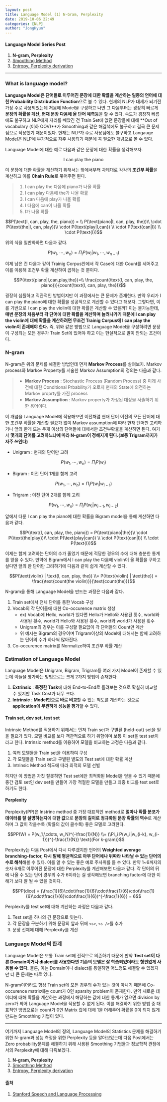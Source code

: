 ```yaml
---
layout: post
title: Language Model (1) N-Gram, Perplexity
date: 2019-10-06 22:49
categories: [NLP]
author: "JongHyun"
---
```


#### Language Model Series Post

1. **N-gram, Perplexity**
2. [Smoothing Method](/nlp/2019/10/06/language-model-2/)
3. [Entropy, Perplexity derivation](/nlp/2019/10/13/Language-model-3/)

---

### What is language model?

**Language Model은 단어들로 이루어진 문장에 대한 확률을 계산하는 일종의 언어에 대한 Probability Distribution Function**으로 볼 수 있다. 현재의 NLP가 대세가 되기전 가장 주로 사용되었는데 처음에 Model을 구성하고 나면 그 다음부터는 굉장히 빠르게 **문장의 확률을 계산, 현재 문장 다음에 올 단어 예측등**을 할 수 있다. 속도가 굉장히 빠름에도 불구하고 NLP에게 자리를 빼았긴 건 Train Set에 없던 문장들에 대해 **Out of vocabulary (이하 OOV)**가 Smoothing과 같은 해결책에도 불구하고 결국 큰 문제점으로 작용했기 때문이었다. 현재는 NLP가 주로 사용됨에도 불구하고 Langauge Model은 NLP에 부가적으로 자주 사용되기 때문에 꼭 필요한 개념으로 볼 수 있다.

Language Model에 대한 예로 다음과 같은 문장에 대한 확률을 생각해보자.

$$\text{I can play the piano}$$

이 문장에 대한 확률을 계산하기 위해서는 앞에서부터 차례대로 각각의 **조건부 확률**을 계산하고 이를 **Chain Rule**로 묶어주면 된다.

> 1. I can play the 다음에 piano가 나올 확률
> 2. I can play 다음에 the가 나올 확률
> 3. I can 다음에 play가 나올 확률
> 4. I 다음에 can이 나올 확률
> 5. I가 나올 확률

$$P(\text{I, can, play, the, piano}) = \\ P(\text{piano|I, can, play, the})\\ \cdot P(\text{the|I, can, play})\\ \cdot P(\text{play|I,can}) \\ \cdot P(\text{can|I}) \\ \cdot P(\text{I})$$

위의 식을 일반화하면 다음과 같다.

$$P(w_1, \cdots, w_n) = \Pi_i P(w_i|w_1, \cdots, w_{n-1})$$

이제 남은 건 다음과 같이 Trainig Corpus안에서 각 Case에 대한 Count를 세어주고 이를 이용해 조건부 확률 계산하여 곱하는 것 뿐이다.

$$P(\text{piano|I,can,play,the})=\\ \frac{count(\text{I, can, play, the, piano})}{count(\text{I, can, play, the})}$$

굉장히 심플하고 직관적인 방법이지만 이 과정에서는 큰 문제가 존재한다. 만약 우리가 I can play the piano에 대한 확률을 성공적으로 계산할 수 있다고 해보자. 그렇다면, 이를 기반으로 I can play the violin에 대한 확률은 계산할 수 있을까? 이는 불가능한데, **매번 문장의 처음부터 각 단어에 대한 확률을 계산하며 늘려나가기 때문에 I can play the violin에 대해 확률을 계산하려면 무조건 Trainig Corpus에 I can play the violin이 존재해야 한다.** 즉, 위와 같은 방법으로 Language Model을 구성하려면 문장이 구성되는 모든 경우가 Train Set에 있어야 하고 이는 현실적으로 말이 안되는 조건이다.

### N-gram

N-gram은 위의 문제를 해결한 방법인데 먼저 **Markov Process**를 살펴보자. Markov process와 Markov Property를 서술한 Markov Assumption의 정의는 다음과 같다.

> - **Markov Process** : Stochastic Process (Random Process) 중 미래 사건에 대한 Conditional Prbability가 오로지 현재의 State에 의전하는 Markov proprty를 가진 process
> - **Markov Assumption** : Markov property가 가정된 대상을 서술하기 위한 용어이다.

이 개념을 Language Model에 적용해보면 이전처럼 현재 단어 이전의 모든 단어에 대한 조건부 확률을 계산할 필요가 없이 Markov assumption에 따라 현재 단어만 고려하거나 앞의 한개 또는 두개 이상의 단어들에 대해서만 조건부확률을 계산하면 된다. 여기서 **몇개의 단어를 고려하느냐에 따라 N-gram이 정해지게 된다.(보통 Trigram까지가 자주 쓰인다)**

- Unigram : 현재의 단어만 고려

$$P(w_1, \cdots, w_n) = \Pi_i P(w_i)$$

- Bigram : 이전 단어 1개를 함께 고려

$$P(w_1, \cdots, w_n) = \Pi_i P(w_i|w_{i-1})$$

- Trigram : 이전 단어 2개를 함께 고려

$$P(w_1, \cdots, w_n) = \Pi_i P(w_i|w_{i-1}, w_{i-2})$$

앞에서 다룬 I can play the piano에 대한 확률을 Bigram model을 통해 계산하면 다음과 같다.

$$P(\text{I, can, play, the, piano}) = P(\text{piano|the})\\ \cdot P(\text{the|play})\\ \cdot P(\text{play|can}) \\ \cdot P(\text{can|I}) \\ \cdot P(\text{I})$$

이제는 함께 고려하는 단어의 수가 줄었기 때문에 적당한 경우의 수에 대해 충분한 통계를 얻을 수 있다. 만약에 Bigram에서 I can play the 다음에 violin이 올 확률을 구하고 싶다면 앞의 한 단어만 고려하기에 다음과 같이 쉽게 계산할 수 있다.

$$P(\text{violin} | \text{I, can, play, the}) \\= P(\text{violin} | \text{the}) = \frac{\text{count(the violin)}}{\text{count(the)}}$$

N-gram을 통해 Language Model을 만드는 과정은 다음과 같다.

1. Train set에서 전체 단어를 통한 Vocab 구성
2. Vocab의 각 단어들에 대한 Co-occurence matrix 생성
   - ex) Vocab에 Hello, world가 있다면 Hello가 Hello와 사용된 횟수, world와 사용된 횟수, world가 Hello와 사용된 횟수, world와 world가 사용된 횟수
   - Unigram의 경우는 이를 구성할 필요없이 각 단어들의 Count만 계산
   - 위 예시는 Bigram의 경우이며 Trigram이상의 Model에 대해서는 함께 고려하는 단어의 수가 하나씩 많아진다.
3. Co-occurence matrix를 Normalize하여 조건부 확률 계산

### Estimation of Language Model

Language Model은 Unigram, Bigram, Trigram등 여러 가지 Model이 존재할 수 있는데 이들을 평가하는 방법으로는 크게 2가지 방법이 존재한다.

1. **Extrinsic** : **특정한 Task**에 대해 End-to-End로 돌려보는 것으로 확실히 비교할 수 있지만 Task Cost가 너무 크다.
2. **Intrinsic** : **Model만으로 바로 비교**할 수 있는 척도를 계산하는 것으로 **application에 무관하게 성능을 평가**할 수 있다.

#### Train set, dev set, test set

Intrinsic Method를 적용하기 위해서는 먼저 Train set과 구별된 (held-out) set을 얻을 필요가 있다. 모델 비교를 보다 객관적으로 하기 위함이며 보통 이 set을 test set이라고 한다. Intrinsic method를 이용하여 모델을 비교하는 과정은 다음과 같다.

1. 여러 모델들을 Train set을 이용하여 구성
2. 각 모델들을 Train set과 구별된 별도의 Test set에 대한 확률 계산
3. Intrinsic Method 척도에 따라 최적의 모델 선별

하지만 이 방법은 자칫 잘못하면 Test set에만 최적화된 Model을 얻을 수 있기 때문에 중간 검토 set인 dev set을 만들어 가장 적절한 모델을 만들고 최종 비교를 test set로 하기도 한다.

#### Perplexity

Perplexity(PP)은 Instrinc method 중 가장 대표적인 method로 **얼마나 확률 분포가 데이터를 잘 설명하는지에 대한 값**으로 **문장의 길이로 정규화된 문장 확률의 역수**로 계산하며 그 값이 작을수록 (확률의 값이 클수록) 좋은 모델로 고려한다.

$$PP(W) = P(w_1,\cdots, w_N)^{-\frac{1}{N}} \\= (\Pi_i P(w_i|w_{i-k}, w_{i-1}))^{-\frac{1}{N}} \text{(For k-gram)}$$

Perplexity는 다음 Post에서 다시 다루겠지만 언어의 **Weighted average branching-factor, 다시 말해 평균적으로 아무 단어에나 뒤따라 나타날 수 있는 단어의 수로 해석**해볼 수 있다. 이를 알 수 있는 좋은 예로 주사위를 들 수 있다. 만약 1~6까지의 숫자 6개로 이루어진 문장에 대한 Perplexity를 계산해보면 다음과 같다. 각 단어의 뒤에 나올 수 있는 단어 경우의 수가 6이라는 걸 생각해보면 branching factor에 대한 이해가 보다 잘 될 수 있을 것이다.

$$PP(dice) = (\frac{1}{6}\cdot\frac{1}{6}\cdot\frac{1}{6}\cdot\frac{1}{6}\cdot\frac{1}{6}\cdot\frac{1}{6})^{-\frac{1}{6}} = 6$$

Perplexity를 test set에 대해 계산하는 과정은 다음과 같다.

1. Test set을 하나의 긴 문장으로 잇는다.
2. 각 문장을 구분하기 위해 문장의 앞과 뒤에 `<s>`, `<s />`를 추가
3. 문장 전체에 대해 Perplexity를 계산

### Language Model의 한계

Language Model은 보통 Train set에 전적으로 의존하기 때문에 만약 **Test set이 다른 Domain이거나 dialect를 사용한다면 기존의 모델은 잘 학습되었더라도 형편없게 사용될 수 있다.** 물론, 이는 Domain이나 dialect를 통일하면 어느정도 해결할 수 있겠지만 더 큰 문제는 따로 있다.

N-gram이더라도 항상 Train set에 모든 경우의 수가 있는 것이 아니기 때문에 Co-occurence matrix에는 count가 0인 sparsity problem이 존재한다. 만약 새로운 데이터에 대해 확률을 계산하는 과정에서 해당하는 값에 대한 통계가 없으면 division by zero가 되어 Language Model을 적용할 수 없게 된다. 이를 해결하기 위한 방법 중 대표적인 방법으로는 count가 0인 Matrix 값에 대해 1을 더해주어 확률을 0이 되지 않게 만드는 Smoothing 기법이 있다.

---

여기까지 Language Model의 정의, Language Model의 Statistics 문제를 해결하기 위한 N-gram과 성능 측정을 위한 Perplexity 등을 알아보았는데 다음 Post에서는 Zero probability문제를 해결하기 위해 사용된 Smoothing 기법들과 정보학적 관점에서의 Perplexity에 대해 다뤄보겠다.

1. **N-gram, Perplexity**
2. [Smoothing Method](/nlp/2019/10/06/language-model-2/)
3. [Entropy, Perplexity derivation](/nlp/2019/10/13/Language-model-3/)

#### 출처

1. [Stanford Speech and Language Processing](https://web.stanford.edu/~jurafsky/slp3/)
